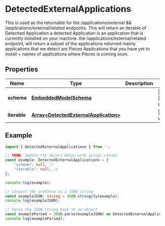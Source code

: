 
# DetectedExternalApplications

This is used as the returnable for the /applications/external && /applications/external/related endpoints.  This will return an iterable of Deteched Application a detected Application is an application that is currently installed on your machine.  the /applications/external/related endpoint, will return a subset of the applications returned mainly applications that we detect are Pieces Applications that you have yet to install + names of applications where Pieces is coming soon.

## Properties

Name | Type | Description | Notes
------------ | ------------- | ------------- | -------------
**schema** | [**EmbeddedModelSchema**](EmbeddedModelSchema) |  | [optional] [default to undefined]
**iterable** | [**Array&lt;DetectedExternalApplication&gt;**](DetectedExternalApplication) |  | [default to undefined]

## Example

```typescript
import { DetectedExternalApplications } from '';

// TODO: Update the object below with actual values
const example: DetectedExternalApplications = {
    "schema": null, // 
    "iterable": null, // 
};

console.log(example);

// Convert the instance to a JSON string
const exampleJSON: string = JSON.stringify(example);
console.log(exampleJSON);

// Parse the JSON string back to an object
const exampleParsed = JSON.parse(exampleJSON) as DetectedExternalApplications;
console.log(exampleParsed);
```




